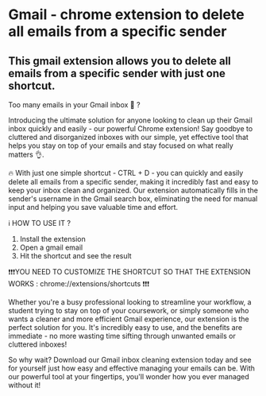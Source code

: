 # Gmail - chrome extension to delete all emails from a specific sender
## This gmail extension allows you to delete all emails from a specific sender with just one shortcut.


Too many emails in your Gmail inbox 🤯 ?

Introducing the ultimate solution for anyone looking to clean up their Gmail inbox quickly and easily - our powerful Chrome extension! Say goodbye to cluttered and disorganized inboxes with our simple, yet effective tool that helps you stay on top of your emails and stay focused on what really matters 👌.

🔥 With just one simple shortcut - CTRL + D - you can quickly and easily delete all emails from a specific sender, making it incredibly fast and easy to keep your inbox clean and organized. Our extension automatically fills in the sender's username in the Gmail search box, eliminating the need for manual input and helping you save valuable time and effort.

ℹ️ HOW TO USE IT ?
1) Install the extension
2) Open a gmail email
3) Hit the shortcut and see the result

❗️❗️❗️YOU NEED TO CUSTOMIZE THE SHORTCUT SO THAT THE EXTENSION WORKS : chrome://extensions/shortcuts ❗️❗️❗️

Whether you're a busy professional looking to streamline your workflow, a student trying to stay on top of your coursework, or simply someone who wants a cleaner and more efficient Gmail experience, our extension is the perfect solution for you. It's incredibly easy to use, and the benefits are immediate - no more wasting time sifting through unwanted emails or cluttered inboxes!

So why wait? Download our Gmail inbox cleaning extension today and see for yourself just how easy and effective managing your emails can be. With our powerful tool at your fingertips, you'll wonder how you ever managed without it!
